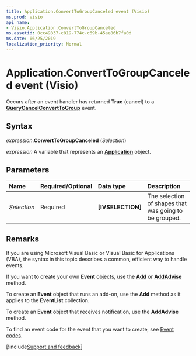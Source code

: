 ```yaml
---
title: Application.ConvertToGroupCanceled event (Visio)
ms.prod: visio
api_name:
- Visio.Application.ConvertToGroupCanceled
ms.assetid: 0cc49837-c819-774c-c69b-45ae86b7fa0d
ms.date: 06/25/2019
localization_priority: Normal
---
```



# Application.ConvertToGroupCanceled event (Visio)

Occurs after an event handler has returned **True** (cancel) to a **[QueryCancelConvertToGroup](visio.application.querycancelconverttogroup.md)** event.


## Syntax

_expression_.**ConvertToGroupCanceled** (_Selection_)

_expression_ A variable that represents an **[Application](Visio.Application.md)** object.


## Parameters

|Name|Required/Optional|Data type|Description|
|:-----|:-----|:-----|:-----|
| _Selection_|Required| **[IVSELECTION]**|The selection of shapes that was going to be grouped.|

## Remarks

If you are using Microsoft Visual Basic or Visual Basic for Applications (VBA), the syntax in this topic describes a common, efficient way to handle events.

If you want to create your own **Event** objects, use the **[Add](visio.eventlist.add.md)** or **[AddAdvise](visio.eventlist.addadvise.md)** method. 

To create an **Event** object that runs an add-on, use the **Add** method as it applies to the **EventList** collection. 

To create an **Event** object that receives notification, use the **AddAdvise** method. 

To find an event code for the event that you want to create, see [Event codes](../visio/Concepts/event-codesvisio.md).

[!include[Support and feedback](~/includes/feedback-boilerplate.md)]
